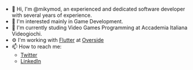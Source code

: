 - 👋 Hi, I'm @mikymod, an experienced and dedicated software developer with several years of experience.
- 👀 I'm interested mainly in Game Development.
- 🌱 I'm currently studing Video Games Programming at Accademia Italiana Videogiochi.
- ⚙  I'm working with [Flutter](https://flutter.dev/) at [Overside](https://www.overside.it/)
- 📫 How to reach me:
    - [Twitter](https://twitter.com/MikyM0D)
    - [LinkedIn](https://www.linkedin.com/in/michele-rossi-16441141/)
